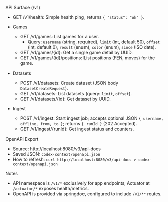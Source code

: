 API Surface (/v1)

- GET /v1/health: Simple health ping, returns `{ "status": "ok" }`.

- Games
  - GET /v1/games: List games for a user.
    - Query: `username` (string, required), `limit` (int, default 50), `offset` (int, default 0), `result` (enum), `color` (enum), `since` (ISO date).
  - GET /v1/games/{id}: Get a single game detail by UUID.
  - GET /v1/games/{id}/positions: List positions (FEN, moves) for the game.

- Datasets
  - POST /v1/datasets: Create dataset (JSON body `DatasetCreateRequest`).
  - GET /v1/datasets: List datasets (query: `limit`, `offset`).
  - GET /v1/datasets/{id}: Get dataset by UUID.

- Ingest
  - POST /v1/ingest: Start ingest job; accepts optional JSON `{ username, offline, from, to }`; returns `{ runId }` (202 Accepted).
  - GET /v1/ingest/{runId}: Get ingest status and counters.

OpenAPI Export

- Source: http://localhost:8080/v3/api-docs
- Saved JSON: `codex-context/openapi.json`
- How to refresh: `curl http://localhost:8080/v3/api-docs > codex-context/openapi.json`

Notes

- API namespace is `/v1/*` exclusively for app endpoints; Actuator at `/actuator/*` exposes health/metrics.
- OpenAPI is provided via springdoc, configured to include `/v1/**` routes.

